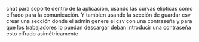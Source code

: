 chat para soporte dentro de la aplicación, usando las 
curvas elipticas como cifrado para la comunicación.
Y tambien usando la sección de guardar csv crear una sección donde el admin genere el csv con una contraseña y para que los trabajadores lo puedan 
descargar deban introducir una contraseña esto cifrado asimétricamente